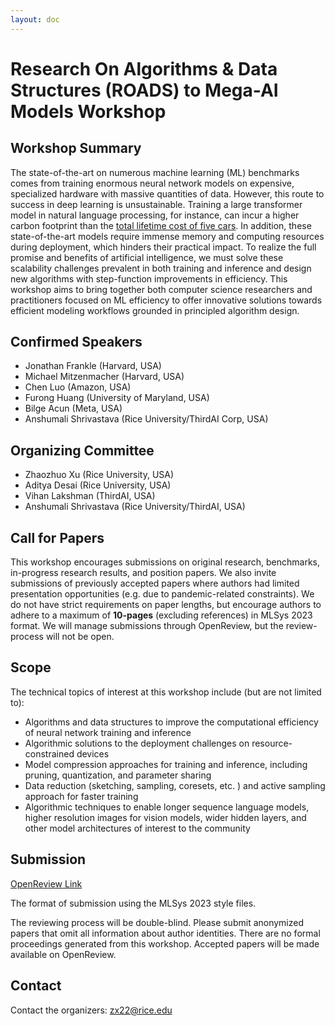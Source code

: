 ```yaml
---
layout: doc
---
```


# Research On Algorithms & Data Structures (ROADS) to Mega-AI Models Workshop

## Workshop Summary

The state-of-the-art on numerous machine learning (ML) benchmarks comes from training enormous neural network models on expensive, specialized hardware with massive quantities of data. However, this route to success in deep learning is unsustainable. Training a large transformer model in natural language processing, for instance, can incur a higher carbon footprint than the [total lifetime cost of five cars](https://www.technologyreview.com/2019/06/06/239031/training-a-single-ai-model-can-emit-as-much-carbon-as-five-cars-in-their-lifetimes/). In addition, these state-of-the-art models require immense memory and computing resources during deployment, which hinders their practical impact. To realize the full promise and benefits of artificial intelligence, we must solve these scalability challenges prevalent in both training and inference and design new algorithms with step-function improvements in efficiency. This workshop aims to bring together both computer science researchers and practitioners focused on ML efficiency to offer innovative solutions towards efficient modeling workflows grounded in principled algorithm design.

## Confirmed Speakers

* Jonathan Frankle (Harvard, USA)
* Michael Mitzenmacher (Harvard, USA)
* Chen Luo (Amazon, USA)
* Furong Huang (University of Maryland, USA)
* Bilge Acun (Meta, USA)
* Anshumali Shrivastava (Rice University/ThirdAI Corp, USA)


## Organizing Committee

* Zhaozhuo Xu (Rice University, USA)
* Aditya Desai (Rice University, USA)
* Vihan Lakshman (ThirdAI, USA)
* Anshumali Shrivastava (Rice University/ThirdAI, USA)

## Call for Papers

This workshop encourages submissions on original research, benchmarks, in-progress research results, and position papers. We also invite submissions of previously accepted papers where authors had limited presentation opportunities (e.g. due to pandemic-related constraints). We do not have strict requirements on paper lengths, but encourage authors to adhere to a maximum of **10-pages** (excluding references) in MLSys 2023 format. We will manage submissions through OpenReview, but the review-process will not be open.

## Scope

The technical topics of interest at this workshop include (but are not limited to):
* Algorithms and data structures to improve the computational efficiency of neural network training and inference
* Algorithmic solutions to the deployment challenges on resource-constrained devices 
* Model compression approaches for training and inference, including pruning, quantization, and parameter sharing
* Data reduction (sketching, sampling, coresets, etc. ) and active sampling approach for faster training
* Algorithmic techniques to enable longer sequence language models, higher resolution images for vision models, wider hidden layers, and other model architectures of interest to the community

## Submission

[OpenReview Link](https://openreview.net/group?id=MLSys.org/2023/Workshop/ROADS)

The format of submission using the MLSys 2023 style files.

The reviewing process will be double-blind. Please submit anonymized papers that omit all information about author identities. There are no formal proceedings generated from this workshop. Accepted papers will be made available on OpenReview.


## Contact

Contact the organizers: zx22@rice.edu
